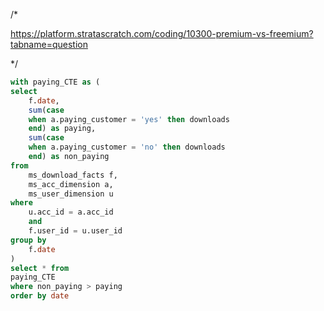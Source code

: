 /*

https://platform.stratascratch.com/coding/10300-premium-vs-freemium?tabname=question

*/

```sql
with paying_CTE as ( 
select
    f.date,
    sum(case 
    when a.paying_customer = 'yes' then downloads
    end) as paying,
    sum(case 
    when a.paying_customer = 'no' then downloads
    end) as non_paying 
from 
    ms_download_facts f,
    ms_acc_dimension a,
    ms_user_dimension u
where 
    u.acc_id = a.acc_id
    and
    f.user_id = u.user_id
group by 
    f.date 
)
select * from 
paying_CTE
where non_paying > paying
order by date 
```
